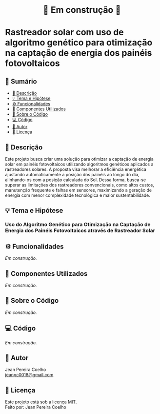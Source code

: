 <h1 align="center"> 
	🚧 Em construção 🚧
</h1>

# Rastreador solar com uso de algoritmo genético para otimização na captação de energia dos painéis fotovoltaicos

<!-- ---------------------------------------------------------------------- -->

## 📄 Sumário
- [📝 Descrição](#-descrição)
- [💡 Tema e Hipótese](#-tema-e-hipotese)
- [⚙️ Funcionalidades](#-funcionalidades)
- [🔧 Componentes Utilizados](#-componentes-utilizados)
- [📂 Sobre o Código](#-sobre-o-código)
- [💻 Código](#-código)
- [🦸 Autor](#-autor)
- [📜 Licença](#-licença)

<!-- ---------------------------------------------------------------------- -->
<!-- DESCRIÇÃO -->
## 📄 Descrição
Este projeto busca criar uma solução para otimizar a captação de energia solar em painéis fotovoltaicos utilizando algoritmos genéticos aplicados a rastreadores solares. A proposta visa melhorar a eficiência energética ajustando automaticamente a posição dos painéis ao longo do dia, alinhando-os com a posição calculada do Sol. Dessa forma, busca-se superar as limitações dos rastreadores convencionais, como altos custos, manutenção frequente e falhas em sensores, maximizando a geração de energia com menor complexidade tecnológica e maior sustentabilidade.

<!-- ---------------------------------------------------------------------- -->
<!-- TEMA E HIPOTESE -->
## 💡 Tema e Hipótese
### Uso do Algoritmo Genético para Otimização na Captação de Energia dos Painéis Fotovoltaicos através de Rastreador Solar

<!-- ---------------------------------------------------------------------- -->
<!-- FUNCIONALIDADES -->
## ⚙️ Funcionalidades
_Em construção._

<!-- ---------------------------------------------------------------------- -->
<!-- COMPONENTES UTILIZADOS -->
## 🔧 Componentes Utilizados
_Em construção._

<!-- ---------------------------------------------------------------------- -->
<!-- SOBRE O CÓDIGO -->
## 📂 Sobre o Código
_Em construção._

<!-- ---------------------------------------------------------------------- -->
<!-- CÓDIGO -->
## 💻 Código
_Em construção._

<!-- ---------------------------------------------------------------------- -->
<!-- AUTOR -->
## 🦸 Autor
Jean Pereira Coelho  
[jeanpc0018@gmail.com](mailto:jeanpc0018@gmail.com)

<!-- ---------------------------------------------------------------------- -->
<!-- LICENÇA -->
## 📝 Licença

Este projeto está sob a licença [MIT](./LICENSE).  
Feito por: Jean Pereira Coelho
